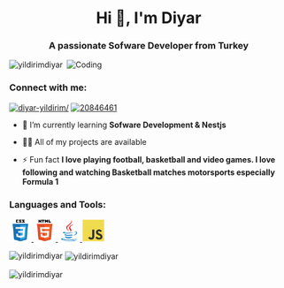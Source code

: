 <h1 align="center">Hi 👋, I'm Diyar</h1>
<h3 align="center">A passionate Sofware Developer from Turkey</h3>
<img align="right" alt=Coding width="400" src="https://media1.giphy.com/media/USV0ym3bVWQJJmNu3N/giphy.gif?cid=ecf05e47fy7tko2fn6ah59fr45no5rk70mzhry6eic3x48o4&rid=giphy.gif&ct=g">

<p align="left"> <img src="https://komarev.com/ghpvc/?username=yildirimdiyar&label=Profile%20views&color=0e75b6&style=flat" alt="yildirimdiyar" /> </p>



<h3 align="left">Connect with me:</h3>

<a href="https://www.linkedin.com/in/diyar-yildirim/" target="blank"><img align="center" src="https://raw.githubusercontent.com/rahuldkjain/github-profile-readme-generator/master/src/images/icons/Social/linked-in-alt.svg" alt="diyar-yildirim/" height="30" width="40" /></a>
<a href="https://stackoverflow.com/users/14754278/diyar-y%c4%b0ld%c4%b0r%c4%b0m" target="blank"><img align="center" src="https://raw.githubusercontent.com/rahuldkjain/github-profile-readme-generator/master/src/images/icons/Social/stack-overflow.svg" alt="20846461" height="30" width="40" /></a>
</p>


- 🌱 I’m currently learning **Sofware Development & Nestjs**

- 👨‍💻 All of my projects are available 

- ⚡ Fun fact **I love playing football, basketball and video games. I love following and watching Basketball matches motorsports especially Formula 1**


<h3 align="left">Languages and Tools:</h3>
<p align="left"> 
<a src="https://raw.githubusercontent.com/devicons/devicon/master/icons/bootstrap/bootstrap-plain-wordmark.svg" alt="bootstrap" width="40" height="40"/> </a> 
<a href="https://www.w3schools.com/css/" target="_blank" rel="noreferrer"> 
<img src="https://raw.githubusercontent.com/devicons/devicon/master/icons/css3/css3-original-wordmark.svg" alt="css3" width="40" height="40"/> 
</a> 
<a href="https://www.w3.org/html/" target="_blank" rel="noreferrer"> 
<img src="https://raw.githubusercontent.com/devicons/devicon/master/icons/html5/html5-original-wordmark.svg" alt="html5" width="40" height="40"/> 
</a> 
<a href="https://www.java.com" target="_blank" rel="noreferrer"> <img src="https://raw.githubusercontent.com/devicons/devicon/master/icons/java/java-original.svg" alt="java" width="40" height="40"/> </a> 
<a href="https://developer.mozilla.org/en-US/docs/Web/JavaScript" target="_blank" rel="noreferrer"> 
 <img src="https://raw.githubusercontent.com/devicons/devicon/master/icons/javascript/javascript-original.svg" alt="javascript" width="40" height="40"/> </a> 
 </p>


<p><img align="left" src="https://github-readme-stats.vercel.app/api/top-langs?username=yildirimdiyar&show_icons=true&locale=en&layout=compact" alt="yildirimdiyar" /></p>

<p>&nbsp;<img align="center" src="https://github-readme-stats.vercel.app/api?username=yildirimdiyar&show_icons=true&locale=en" alt="yildirimdiyar" /></p>

<p><img align="center" src="https://github-readme-streak-stats.herokuapp.com/?user=yildirimdiyar&" alt="yildirimdiyar" /></p>
